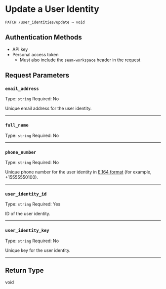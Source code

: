 # Update a User Identity

```
PATCH /user_identities/update ⇒ void
```



## Authentication Methods

- API key
- Personal access token
  - Must also include the `seam-workspace` header in the request

## Request Parameters

### `email_address`

Type: `string`
Required: No

Unique email address for the user identity.

***

### `full_name`

Type: `string`
Required: No



***

### `phone_number`

Type: `string`
Required: No

Unique phone number for the user identity in [E.164 format](https://www.itu.int/rec/T-REC-E.164/en) (for example, +15555550100).

***

### `user_identity_id`

Type: `string`
Required: Yes

ID of the user identity.

***

### `user_identity_key`

Type: `string`
Required: No

Unique key for the user identity.

***

## Return Type

void
